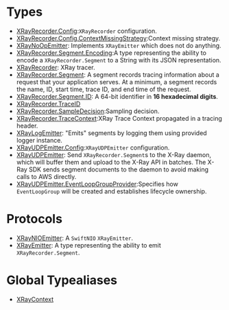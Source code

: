 # Types

  - [XRayRecorder.Config](/XRayRecorder_Config):​
    `XRayRecorder` configuration.
  - [XRayRecorder.Config.ContextMissingStrategy](/XRayRecorder_Config_ContextMissingStrategy):​
    Context missing strategy.
  - [XRayNoOpEmitter](/XRayNoOpEmitter):​
    Implements `XRayEmitter` which does not do anything.
  - [XRayRecorder.Segment.Encoding](/XRayRecorder_Segment_Encoding):​
    A type representing the ability to encode a `XRayRecorder.Segment` to a String with its JSON representation.
  - [XRayRecorder](/XRayRecorder):​
    XRay tracer.
  - [XRayRecorder.Segment](/XRayRecorder_Segment):​
    A segment records tracing information about a request that your application serves.
    At a minimum, a segment records the name, ID, start time, trace ID, and end time of the request.
  - [XRayRecorder.Segment.ID](/XRayRecorder_Segment_ID):​
    A 64-bit identifier in **16 hexadecimal digits**.
  - [XRayRecorder.TraceID](/XRayRecorder_TraceID)
  - [XRayRecorder.SampleDecision](/XRayRecorder_SampleDecision):​
    Sampling decision.
  - [XRayRecorder.TraceContext](/XRayRecorder_TraceContext):​
    XRay Trace Context propagated in a tracing header.
  - [XRayLogEmitter](/XRayLogEmitter):​
    "Emits" segments by logging them using provided logger instance.
  - [XRayUDPEmitter.Config](/XRayUDPEmitter_Config):​
    `XRayUDPEmitter` configuration.
  - [XRayUDPEmitter](/XRayUDPEmitter):​
    Send `XRayRecorder.Segment`s to the X-Ray daemon, which will buffer them and upload to the X-Ray API in batches.
    The X-Ray SDK sends segment documents to the daemon to avoid making calls to AWS directly.
  - [XRayUDPEmitter.EventLoopGroupProvider](/XRayUDPEmitter_EventLoopGroupProvider):​
    Specifies how `EventLoopGroup` will be created and establishes lifecycle ownership.

# Protocols

  - [XRayNIOEmitter](/XRayNIOEmitter):​
    A `SwiftNIO` `XRayEmitter`.
  - [XRayEmitter](/XRayEmitter):​
    A type representing the ability to emit `XRayRecorder.Segment`.

# Global Typealiases

  - [XRayContext](/XRayContext)
